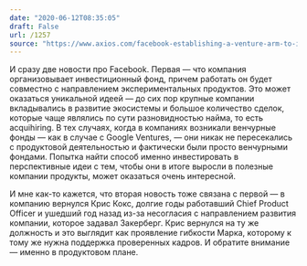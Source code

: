 ```yaml
---
date: "2020-06-12T08:35:05"
draft: False
url: /1257
source: "https://www.axios.com/facebook-establishing-a-venture-arm-to-invest-in-startups-91d9ee71-2282-4032-8f31-45b861a6ba9c.html"
---
```


И сразу две новости про Facebook.
Первая — что компания организовывает инвестиционный фонд, причем работать он будет совместно с направлением экспериментальных продуктов. Это может оказаться уникальной идеей — до сих пор крупные компании вкладывались в развитие экосистемы и большое количество сделок, которые чаще являлись по сути разновидностью найма, то есть acquihiring. В тех случаях, когда в компаниях возникали венчурные фонды — как в случае с Google Ventures, — они никак не пересекались с продуктовой деятельностью и фактически были просто венчурными фондами. Попытка найти способ именно инвестировать в перспективные идеи с тем, чтобы они в итоге выросли в полезные компании продукты, может оказаться очень интересной.

И мне как-то кажется, что вторая новость тоже связана с первой — в компанию вернулся Крис Кокс, долгие годы работавший Chief Product Officer и ушедший год назад из-за несогласия с направлением развития компании, которое задавал Закерберг. Крис вернулся на ту же должность и это выглядит как проявление гибкости Марка, которому к тому же нужна поддержка проверенных кадров. И обратите внимание — именно в продуктовом плане.
